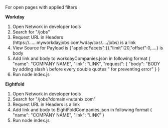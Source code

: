 For open pages with applied filters

**Workday**
1. Open Network in developer tools
2. Search for "/jobs"
3. Request URL in Headers (https://......myworkdayjobs.com/wday/cxs/..../jobs) is a link
4. View Source for Payload is {"appliedFacets":{},"limit":20,"offset":0,....} is body
5. Add link and body to workdayCompanies.json in following format
   {
        "name": "COMPANY NAME",
        "link": "LINK",
        "request": {
            "body": "BODY by adding slash \ before every double quotes " for preventing error"
        }
   }
6. Run node index.js

**Eightfold**
1. Open Network in developer tools
2. Search for "/jobs?domain=nutanix.com"
3. Request URL in Headers is a link
4. Add link and body to EightFoldCompanies.json in following format
   {
        "name": "COMPANY NAME",
        "link": "LINK"
   }
5. Run node index.js
